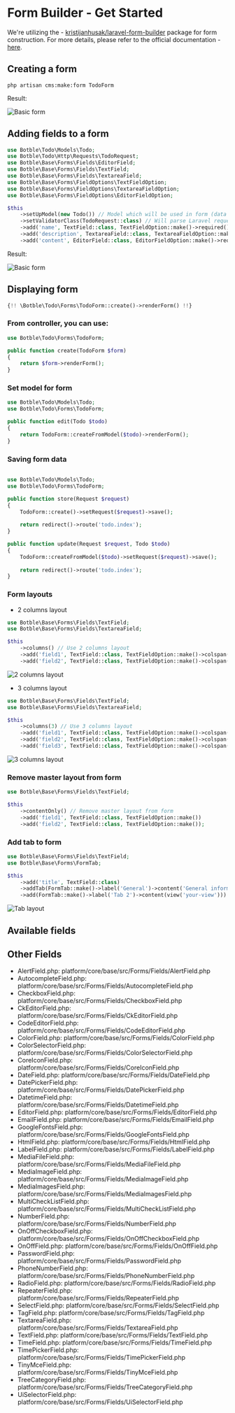 # Form Builder - Get Started

We're utilizing the - [kristijanhusak/laravel-form-builder](https://github.com/kristijanhusak/laravel-form-builder) package for form construction. 
For more details, please refer to the official documentation - [here](https://kristijanhusak.github.io/laravel-form-builder).

## Creating a form

```
php artisan cms:make:form TodoForm
```

Result:

![Basic form](./images/basic-form.png)

## Adding fields to a form

```php
use Botble\Todo\Models\Todo;
use Botble\Todo\Http\Requests\TodoRequest;
use Botble\Base\Forms\Fields\EditorField;
use Botble\Base\Forms\Fields\TextField;
use Botble\Base\Forms\Fields\TextareaField;
use Botble\Base\Forms\FieldOptions\TextFieldOption;
use Botble\Base\Forms\FieldOptions\TextareaFieldOption;
use Botble\Base\Forms\FieldOptions\EditorFieldOption;

$this
    ->setUpModel(new Todo()) // Model which will be used in form (data will be saved to this model)
    ->setValidatorClass(TodoRequest::class) // Will parse Laravel request rules in client side (using jquery validate)
    ->add('name', TextField::class, TextFieldOption::make()->required())
    ->add('description', TextareaField::class, TextareaFieldOption::make()->required())
    ->add('content', EditorField::class, EditorFieldOption::make()->required())
```

Result:

![Basic form](./images/demo-form.png)

## Displaying form

```php
{!! \Botble\Todo\Forms\TodoForm::create()->renderForm() !!}
```

### From controller, you can use:

```php
use Botble\Todo\Forms\TodoForm;

public function create(TodoForm $form)
{
    return $form->renderForm();
}
```

### Set model for form

```php
use Botble\Todo\Models\Todo;
use Botble\Todo\Forms\TodoForm;

public function edit(Todo $todo)
{
    return TodoForm::createFromModel($todo)->renderForm();
}
```

### Saving form data

```php

use Botble\Todo\Models\Todo;
use Botble\Todo\Forms\TodoForm;

public function store(Request $request)
{
    TodoForm::create()->setRequest($request)->save();
    
    return redirect()->route('todo.index');
}

public function update(Request $request, Todo $todo)
{
    TodoForm::createFromModel($todo)->setRequest($request)->save();
    
    return redirect()->route('todo.index');
}
```

### Form layouts

- 2 columns layout

```php
use Botble\Base\Forms\Fields\TextField;
use Botble\Base\Forms\Fields\TextareaField;

$this
    ->columns() // Use 2 columns layout
    ->add('field1', TextField::class, TextFieldOption::make()->colspan(6))
    ->add('field2', TextField::class, TextFieldOption::make()->colspan(6));
```

![2 columns layout](./images/form-2-columns.png)

- 3 columns layout

```php
use Botble\Base\Forms\Fields\TextField;
use Botble\Base\Forms\Fields\TextareaField;

$this
    ->columns(3) // Use 3 columns layout
    ->add('field1', TextField::class, TextFieldOption::make()->colspan(4))
    ->add('field2', TextField::class, TextFieldOption::make()->colspan(4))
    ->add('field3', TextField::class, TextFieldOption::make()->colspan(4));
```

![3 columns layout](./images/form-3-columns.png)

### Remove master layout from form

```php
use Botble\Base\Forms\Fields\TextField;

$this
    ->contentOnly() // Remove master layout from form
    ->add('field1', TextField::class, TextFieldOption::make())
    ->add('field2', TextField::class, TextFieldOption::make());
```

### Add tab to form
    
```php
use Botble\Base\Forms\Fields\TextField;
use Botble\Base\Forms\FormTab;

$this
    ->add('title', TextField::class)
    ->addTab(FormTab::make()->label('General')->content('General information'))
    ->add(FormTab::make()->label('Tab 2')->content(view('your-view'))) // Can be loaded from a Blade view
```

![Tab layout](./images/form-tab.png)

## Available fields

## Other Fields
- AlertField.php: platform/core/base/src/Forms/Fields/AlertField.php
- AutocompleteField.php: platform/core/base/src/Forms/Fields/AutocompleteField.php
- CheckboxField.php: platform/core/base/src/Forms/Fields/CheckboxField.php
- CkEditorField.php: platform/core/base/src/Forms/Fields/CkEditorField.php
- CodeEditorField.php: platform/core/base/src/Forms/Fields/CodeEditorField.php
- ColorField.php: platform/core/base/src/Forms/Fields/ColorField.php
- ColorSelectorField.php: platform/core/base/src/Forms/Fields/ColorSelectorField.php
- CoreIconField.php: platform/core/base/src/Forms/Fields/CoreIconField.php
- DateField.php: platform/core/base/src/Forms/Fields/DateField.php
- DatePickerField.php: platform/core/base/src/Forms/Fields/DatePickerField.php
- DatetimeField.php: platform/core/base/src/Forms/Fields/DatetimeField.php
- EditorField.php: platform/core/base/src/Forms/Fields/EditorField.php
- EmailField.php: platform/core/base/src/Forms/Fields/EmailField.php
- GoogleFontsField.php: platform/core/base/src/Forms/Fields/GoogleFontsField.php
- HtmlField.php: platform/core/base/src/Forms/Fields/HtmlField.php
- LabelField.php: platform/core/base/src/Forms/Fields/LabelField.php
- MediaFileField.php: platform/core/base/src/Forms/Fields/MediaFileField.php
- MediaImageField.php: platform/core/base/src/Forms/Fields/MediaImageField.php
- MediaImagesField.php: platform/core/base/src/Forms/Fields/MediaImagesField.php
- MultiCheckListField.php: platform/core/base/src/Forms/Fields/MultiCheckListField.php
- NumberField.php: platform/core/base/src/Forms/Fields/NumberField.php
- OnOffCheckboxField.php: platform/core/base/src/Forms/Fields/OnOffCheckboxField.php
- OnOffField.php: platform/core/base/src/Forms/Fields/OnOffField.php
- PasswordField.php: platform/core/base/src/Forms/Fields/PasswordField.php
- PhoneNumberField.php: platform/core/base/src/Forms/Fields/PhoneNumberField.php
- RadioField.php: platform/core/base/src/Forms/Fields/RadioField.php
- RepeaterField.php: platform/core/base/src/Forms/Fields/RepeaterField.php
- SelectField.php: platform/core/base/src/Forms/Fields/SelectField.php
- TagField.php: platform/core/base/src/Forms/Fields/TagField.php
- TextareaField.php: platform/core/base/src/Forms/Fields/TextareaField.php
- TextField.php: platform/core/base/src/Forms/Fields/TextField.php
- TimeField.php: platform/core/base/src/Forms/Fields/TimeField.php
- TimePickerField.php: platform/core/base/src/Forms/Fields/TimePickerField.php
- TinyMceField.php: platform/core/base/src/Forms/Fields/TinyMceField.php
- TreeCategoryField.php: platform/core/base/src/Forms/Fields/TreeCategoryField.php
- UiSelectorField.php: platform/core/base/src/Forms/Fields/UiSelectorField.php
